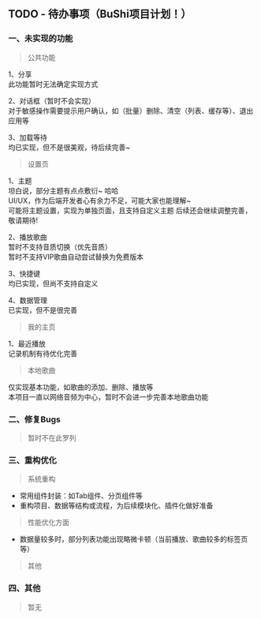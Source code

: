 ## TODO - 待办事项（BuShi项目计划！）

### 一、未实现的功能
> 公共功能  

1、分享  
此功能暂时无法确定实现方式  
  
2、对话框（暂时不会实现）  
对于敏感操作需要提示用户确认，如（批量）删除、清空（列表、缓存等）、退出应用等
  
3、加载等待  
均已实现，但不是很美观，待后续完善~

> 设置页  

1、主题  
坦白说，部分主题有点点敷衍~ 哈哈  
UI/UX，作为后端开发者心有余力不足，可能大家也能理解~  
可能将主题设置，实现为单独页面，且支持自定义主题
后续还会继续调整完善，敬请期待!  
  
2、播放歌曲  
暂时不支持音质切换（优先音质）  
暂时不支持VIP歌曲自动尝试替换为免费版本  
   
3、快捷键  
均已实现，但尚不支持自定义  
  
4、数据管理    
已实现，但不是很完善  

> 我的主页  

1、最近播放  
记录机制有待优化完善  
  
> 本地歌曲  

仅实现基本功能，如歌曲的添加、删除、播放等  
本项目一直以网络音频为中心，暂时不会进一步完善本地歌曲功能  
  
### 二、修复Bugs
> 暂时不在此罗列  

### 三、重构优化  
> 系统重构  
* 常用组件封装：如Tab组件、分页组件等  
* 重构项目、数据等结构或流程，为后续模块化、插件化做好准备  
  
> 性能优化方面  
* 数据量较多时，部分列表功能出现略微卡顿（当前播放、歌曲较多的标签页等） 

> 其他  

### 四、其他  
> 暂无  